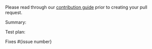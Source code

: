 Please read through our [contribution guide](https://github.com/facebookresearch/torchsnapshot/blob/main/CONTRIBUTING.md) prior to creating your pull request.

Summary:
<!-- Change Summary -->

Test plan:
<!--  How you tested the change, ideally with a unit test :) -->

Fixes #{issue number}
<!-- Link the issue this pull request fixes -->
